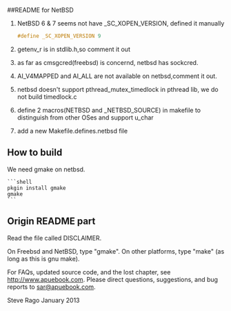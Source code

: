 ##README for NetBSD

1. NetBSD 6 & 7 seems not have _SC_XOPEN_VERSION, defined it manually

    ```c
    #define _SC_XOPEN_VERSION 9
    ```

1. getenv_r is in stdlib.h,so comment it out

1. as far as cmsgcred(freebsd) is concernd, netbsd has sockcred.

1. AI_V4MAPPED and AI_ALL are not available on netbsd,comment it out.

1. netbsd doesn't support pthread_mutex_timedlock in pthread lib, we do not
build timedlock.c

1. define 2 macros(NETBSD and _NETBSD_SOURCE) in makefile to distinguish from other OSes and support
u_char

1. add a new Makefile.defines.netbsd file


## How to build

We need gmake on netbsd.

    ```shell
    pkgin install gmake
    gmake
    ```

## Origin README part
Read the file called DISCLAIMER.

On Freebsd and NetBSD, type "gmake".
On other platforms, type "make" (as long as this is gnu make).

For FAQs, updated source code, and the lost chapter, see http://www.apuebook.com.
Please direct questions, suggestions, and bug reports to sar@apuebook.com.

Steve Rago
January 2013

